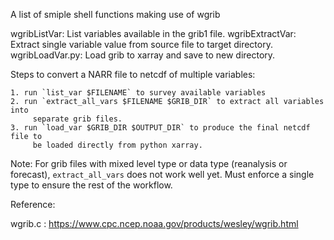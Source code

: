 A list of smiple shell functions making use of wgrib

wgribListVar: List  variables available in the grib1 file. 
wgribExtractVar: Extract single variable value from source file to target directory. 
wgribLoadVar.py: Load grib to xarray and save to new directory. 

Steps to convert a NARR file to netcdf of multiple variables:

	1. run `list_var $FILENAME` to survey available variables
	2. run `extract_all_vars $FILENAME $GRIB_DIR` to extract all variables into
		 separate grib files. 
	3. run `load_var $GRIB_DIR $OUTPUT_DIR` to produce the final netcdf file to
		 be loaded directly from python xarray.  

Note: 
For grib files with mixed level type or data type (reanalysis or forecast), `extract_all_vars` does not work well yet. Must enforce a single type to ensure the rest of the workflow. 

Reference: 

wgrib.c : https://www.cpc.ncep.noaa.gov/products/wesley/wgrib.html
